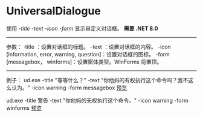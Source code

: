 # UniversalDialogue
使用 *-title -text -icon -form* 显示自定义对话框。
**需要 .NET 8.0**

---

参数：
·title <string>：设置对话框的标题。
-text <string>：设置对话框的内容。
-icon <string> [information, error, warning, question]：设置对话框的图标。
-form <type> [messagebox， winforms]：设置窗体类型。WinForms 将置顶。

---

例子：
ud.exe -title "等等什么？" -text "你他妈的有权执行这个命令吗？我不这么认为。" -icon warning -form messagebox
[预览](https://github.com/user-attachments/assets/27b2000f-3853-40c2-bb1b-ada701f83588)


ud.exe -title 警告 -text "你他妈的无权执行这个命令。" -icon warning -form winforms
[预览](https://github.com/user-attachments/assets/9e33f8bb-ccef-4cec-92e6-cb2da2dfd8c2)
